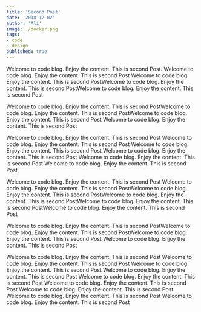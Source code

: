 ```yaml
---
title: 'Second Post'
date: '2018-12-02'
author: 'Ali'
image: ./docker.png
tags: 
- code
- design
published: true
---
```


Welcome to code blog. Enjoy the content. This is second Post.
Welcome to code blog. Enjoy the content. This is second Post
Welcome to code blog. Enjoy the content. This is second PostWelcome to code blog. Enjoy the content. This is second PostWelcome to code blog. Enjoy the content. This is second Post

Welcome to code blog. Enjoy the content. This is second PostWelcome to code blog. Enjoy the content. This is second PostWelcome to code blog. Enjoy the content. This is second Post
Welcome to code blog. Enjoy the content. This is second Post

Welcome to code blog. Enjoy the content. This is second Post
Welcome to code blog. Enjoy the content. This is second Post
Welcome to code blog. Enjoy the content. This is second Post
Welcome to code blog. Enjoy the content. This is second Post
Welcome to code blog. Enjoy the content. This is second Post
Welcome to code blog. Enjoy the content. This is second Post


Welcome to code blog. Enjoy the content. This is second Post
Welcome to code blog. Enjoy the content. This is second PostWelcome to code blog. Enjoy the content. This is second PostWelcome to code blog. Enjoy the content. This is second PostWelcome to code blog. Enjoy the content. This is second PostWelcome to code blog. Enjoy the content. This is second Post

Welcome to code blog. Enjoy the content. This is second PostWelcome to code blog. Enjoy the content. This is second PostWelcome to code blog. Enjoy the content. This is second Post
Welcome to code blog. Enjoy the content. This is second Post

Welcome to code blog. Enjoy the content. This is second Post
Welcome to code blog. Enjoy the content. This is second Post
Welcome to code blog. Enjoy the content. This is second Post
Welcome to code blog. Enjoy the content. This is second Post
Welcome to code blog. Enjoy the content. This is second Post
Welcome to code blog. Enjoy the content. This is second Post
Welcome to code blog. Enjoy the content. This is second Post
Welcome to code blog. Enjoy the content. This is second Post
Welcome to code blog. Enjoy the content. This is second Post
